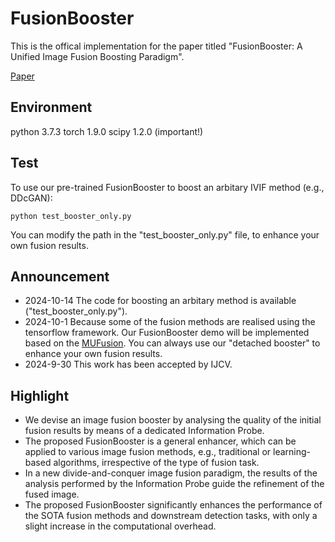 # FusionBooster
This is the offical implementation for the paper titled "FusionBooster: A Unified Image Fusion Boosting Paradigm".

[Paper](https://arxiv.org/abs/2305.05970)


## Environment
python 3.7.3
torch 1.9.0
scipy 1.2.0 (important!)

## Test
To use our pre-trained FusionBooster to boost an arbitary IVIF method (e.g., DDcGAN):

```
python test_booster_only.py
```

You can modify the path in the "test_booster_only.py" file, to enhance your own fusion results. 

## Announcement
- 2024-10-14 The code for boosting an arbitary method is available ("test_booster_only.py").
- 2024-10-1 Because some of the fusion methods are realised using the tensorflow framework. Our FusionBooster demo will be implemented based on the [MUFusion](https://github.com/AWCXV/MUFusion). You can always use our "detached booster" to enhance your own fusion results. 
- 2024-9-30 This work has been accepted by IJCV.

## Highlight
- We devise an image fusion booster by analysing the quality of the initial fusion results by means of a dedicated Information Probe.
- The proposed FusionBooster is a general enhancer, which can be applied to various image fusion methods, e.g., traditional or learning-based algorithms, irrespective of the type of fusion task.
- In a new divide-and-conquer image fusion paradigm, the results of the analysis performed by the Information Probe guide the refinement of the fused image.
- The proposed FusionBooster significantly enhances the performance of the SOTA fusion methods and downstream detection tasks, with only a slight increase in the computational overhead.
